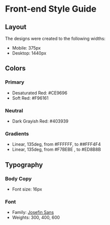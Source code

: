 # Front-end Style Guide

## Layout

The designs were created to the following widths:

- Mobile: 375px
- Desktop: 1440px

## Colors

### Primary

- Desaturated Red: #CE9696
- Soft Red: #F96161

### Neutral

- Dark Grayish Red: #403939

### Gradients

- Linear, 135deg, from #FFFFFF, to ##FFF4F4
- Linear, 135deg, from #F7BEBE
  , to #ED8B8B

## Typography

### Body Copy

- Font size: 16px

### Font

- Family: [Josefin Sans](https://fonts.google.com/specimen/Josefin+Sans)
- Weights: 300, 400, 600
